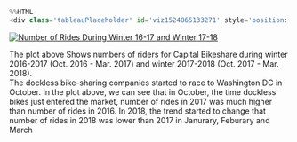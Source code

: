 

```python
%%HTML
<div class='tableauPlaceholder' id='viz1524865133271' style='position: relative'><noscript><a href='#'><img alt='Number of Rides During Winter 16-17 and Winter 17-18 ' src='https:&#47;&#47;public.tableau.com&#47;static&#47;images&#47;XK&#47;XKDFM357D&#47;1_rss.png' style='border: none' /></a></noscript><object class='tableauViz'  style='display:none;'><param name='host_url' value='https%3A%2F%2Fpublic.tableau.com%2F' /> <param name='embed_code_version' value='3' /> <param name='path' value='shared&#47;XKDFM357D' /> <param name='toolbar' value='yes' /><param name='static_image' value='https:&#47;&#47;public.tableau.com&#47;static&#47;images&#47;XK&#47;XKDFM357D&#47;1.png' /> <param name='animate_transition' value='yes' /><param name='display_static_image' value='yes' /><param name='display_spinner' value='yes' /><param name='display_overlay' value='yes' /><param name='display_count' value='yes' /><param name='filter' value='publish=yes' /></object></div>                <script type='text/javascript'>                    var divElement = document.getElementById('viz1524865133271');                    var vizElement = divElement.getElementsByTagName('object')[0];                    vizElement.style.width='100%';vizElement.style.height=(divElement.offsetWidth*0.75)+'px';                    var scriptElement = document.createElement('script');                    scriptElement.src = 'https://public.tableau.com/javascripts/api/viz_v1.js';                    vizElement.parentNode.insertBefore(scriptElement, vizElement);                </script>
```


<div class='tableauPlaceholder' id='viz1524865133271' style='position: relative'><noscript><a href='#'><img alt='Number of Rides During Winter 16-17 and Winter 17-18 ' src='https:&#47;&#47;public.tableau.com&#47;static&#47;images&#47;XK&#47;XKDFM357D&#47;1_rss.png' style='border: none' /></a></noscript><object class='tableauViz'  style='display:none;'><param name='host_url' value='https%3A%2F%2Fpublic.tableau.com%2F' /> <param name='embed_code_version' value='3' /> <param name='path' value='shared&#47;XKDFM357D' /> <param name='toolbar' value='yes' /><param name='static_image' value='https:&#47;&#47;public.tableau.com&#47;static&#47;images&#47;XK&#47;XKDFM357D&#47;1.png' /> <param name='animate_transition' value='yes' /><param name='display_static_image' value='yes' /><param name='display_spinner' value='yes' /><param name='display_overlay' value='yes' /><param name='display_count' value='yes' /><param name='filter' value='publish=yes' /></object></div>                <script type='text/javascript'>                    var divElement = document.getElementById('viz1524865133271');                    var vizElement = divElement.getElementsByTagName('object')[0];                    vizElement.style.width='100%';vizElement.style.height=(divElement.offsetWidth*0.75)+'px';                    var scriptElement = document.createElement('script');                    scriptElement.src = 'https://public.tableau.com/javascripts/api/viz_v1.js';                    vizElement.parentNode.insertBefore(scriptElement, vizElement);                </script>


The plot above Shows numbers of riders for Capital Bikeshare during winter 2016-2017 (Oct. 2016 - Mar. 2017) and winter 2017-2018 (Oct. 2017 - Mar. 2018). <br > 
The dockless bike-sharing companies started to race to Washington DC in October. In the plot above, we can see that in October, the time dockless bikes just entered the market, number of rides in 2017 was much higher than number of rides in 2016. In 2018, the trend started to change that number of rides in 2018 was lower than 2017 in Janurary, Feburary and March
